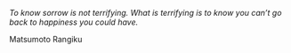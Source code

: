 <i>To know sorrow is not terrifying. What is terrifying is to know you can’t go back to happiness you could have.</i>

Matsumoto Rangiku